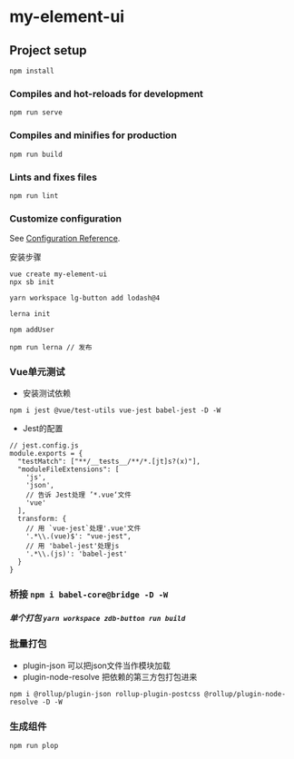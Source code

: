 <!--
 * @Author: zdb
 * @Date: 2021-01-18 16:27:21
 * @LastEditors: zdb
 * @LastEditTime: 2021-01-19 10:58:50
 * @Description: file content
-->
# my-element-ui

## Project setup
```
npm install
```

### Compiles and hot-reloads for development
```
npm run serve
```

### Compiles and minifies for production
```
npm run build
```

### Lints and fixes files
```
npm run lint
```

### Customize configuration
See [Configuration Reference](https://cli.vuejs.org/config/).


安装步骤
```
vue create my-element-ui
npx sb init 

yarn workspace lg-button add lodash@4

lerna init

npm addUser

npm run lerna // 发布

```

### Vue单元测试
- 安装测试依赖
```
npm i jest @vue/test-utils vue-jest babel-jest -D -W
```
- Jest的配置
```
// jest.config.js
module.exports = {
  "testMatch": ["**/__tests__/**/*.[jt]s?(x)"],
  "moduleFileExtensions": [
    'js',
    'json',
    // 告诉 Jest处理 ’*.vue‘文件
    'vue'
  ],
  transform: {
    // 用 `vue-jest`处理'.vue'文件
    '.*\\.(vue)$': "vue-jest",
    // 用 'babel-jest'处理js
    '.*\\.(js)': 'babel-jest'
  }
}
```
### 桥接 `npm i babel-core@bridge -D -W`

##### 单个打包 `yarn workspace zdb-button run build`

### 批量打包
- plugin-json  可以把json文件当作模块加载
- plugin-node-resolve 把依赖的第三方包打包进来
```
npm i @rollup/plugin-json rollup-plugin-postcss @rollup/plugin-node-resolve -D -W
```

### 生成组件
```
npm run plop
```


